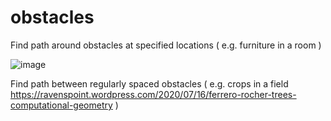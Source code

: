 # obstacles

Find path around obstacles at specified locations ( e.g. furniture in a room )

![image](https://user-images.githubusercontent.com/2046227/205959088-e1c35840-4f1b-4dd2-aee5-be896d8e9573.png)

Find path between regularly spaced obstacles ( e.g. crops in a field https://ravenspoint.wordpress.com/2020/07/16/ferrero-rocher-trees-computational-geometry )
